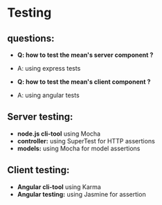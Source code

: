 Testing
====


questions:
----

- **Q: how to test the mean's server component ?** 
- A: using express tests

- **Q: how to test the mean's client component ?** 
- A: using angular tests



Server testing:
-----
- **node.js cli-tool** using Mocha
- **controller:** using SuperTest for HTTP assertions
- **models:** using Mocha for model assertions


Client testing:
------
- **Angular cli-tool** using Karma
- **Angular testing:** using Jasmine for assertion

